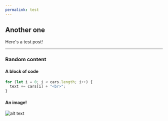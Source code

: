 ```yaml
---
permalink: test
---
```


## Another one

Here's a test post!

---

### Random content

#### A block of code

```javascript
for (let i = 0; i < cars.length; i++) {
  text += cars[i] + "<br>";
}
```

#### An image!

![alt text](../../../images/animage2.avif)
